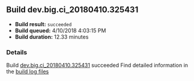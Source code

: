 ## Build dev.big.ci_20180410.325431
- **Build result:** `succeeded`
- **Build queued:** 4/10/2018 4:03:15 PM
- **Build duration:** 12.33 minutes
### Details
Build [dev.big.ci_20180410.325431](https://winappstudio.visualstudio.com/web/build.aspx?pcguid=a4ef43be-68ce-4195-a619-079b4d9834c2&builduri=vstfs%3a%2f%2f%2fBuild%2fBuild%2f25431) succeeded
Find detailed information in the [build log files](https://uwpctdiags.blob.core.windows.net/buildlogs/dev.big.ci_20180410.325431_logs.zip)
